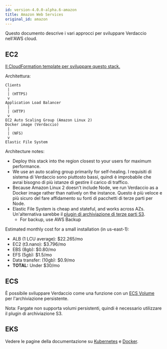 ```yaml
---
id: version-4.0.0-alpha.6-amazon
title: Amazon Web Services
original_id: amazon
---
```


Questo documento descrive i vari approcci per sviluppare Verdaccio nell'AWS cloud.

## EC2

[Il CloudFormation template per sviluppare questo stack.](https://github.com/verdaccio/verdaccio/blob/master/contrib/aws/cloudformation-ec2-efs.yaml)

Architettura:

    Clients
     |
     | (HTTPS)
     v
    Application Load Balancer
     |
     | (HTTP)
     v
    EC2 Auto Scaling Group (Amazon Linux 2)
    Docker image (Verdaccio)
     |
     | (NFS)
     v
    Elastic File System
    

Architecture notes:

* Deploy this stack into the region closest to your users for maximum performance.
* We use an auto scaling group primarily for self-healing. I requisiti di sistema di Verdaccio sono piuttosto bassi, quindi è improbabile che avrai bisogno di più istanze di gestire il carico di traffico.
* Because Amazon Linux 2 doesn't include Node, we run Verdaccio as a Docker image rather than natively on the instance. Questo è più veloce e più sicuro del fare affidamento su fonti di pacchetti di terze parti per Node.
* Elastic File System is cheap and stateful, and works across AZs. Un'alternativa sarebbe il [plugin di archiviazione di terze parti S3](https://github.com/remitly/verdaccio-s3-storage). 
  * For backup, use AWS Backup

Estimated monthly cost for a small installation (in us-east-1):

* ALB (1 LCU average): $22.265/mo
* EC2 (t3.nano): $3.796/mo
* EBS (8gb): $0.80/mo
* EFS (5gb): $1.5/mo
* Data transfer: (10gb): $0.9/mo
* **TOTAL:** Under $30/mo

## ECS

È possibile sviluppare Verdaccio come una funzione con un [ECS Volume](https://docs.aws.amazon.com/AmazonECS/latest/developerguide/using_data_volumes.html) per l'archiviazione persistente.

Nota: Fargate non supporta volumi persistenti, quindi è necessario utilizzare il plugin di archiviazione S3.

## EKS

Vedere le pagine della documentazione su [Kubernetes](kubernetes) e [Docker](docker).